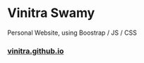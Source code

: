 # Vinitra Swamy
Personal Website, using Boostrap / JS / CSS

### [vinitra.github.io](http://vinitra.github.io)
